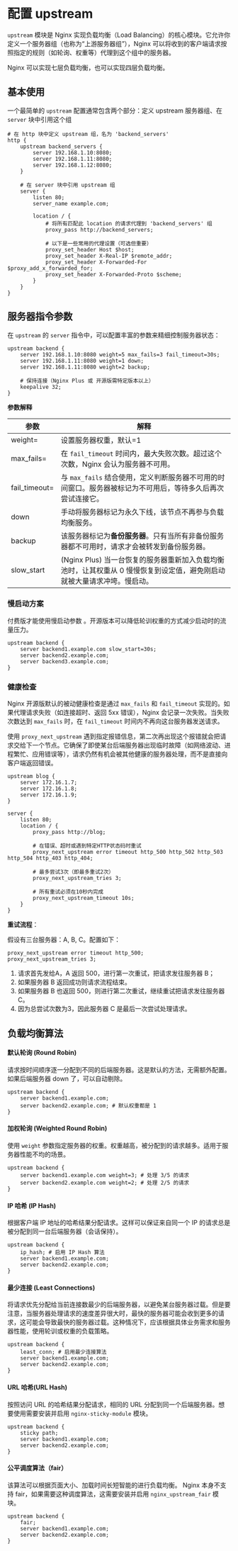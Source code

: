 # 配置 upstream

`upstream` 模块是 Nginx 实现负载均衡（Load Balancing）的核心模块。它允许你定义一个服务器组（也称为“上游服务器组”），Nginx 可以将收到的客户端请求按照指定的规则（如轮询、权重等）代理到这个组中的服务器。

Nginx 可以实现七层负载均衡，也可以实现四层负载均衡。



## 基本使用

一个最简单的 `upstream` 配置通常包含两个部分：定义 upstream 服务器组、在 `server` 块中引用这个组

~~~nginx
# 在 http 块中定义 upstream 组，名为 'backend_servers'
http {
    upstream backend_servers {
        server 192.168.1.10:8080;
        server 192.168.1.11:8080;
        server 192.168.1.12:8080;
    }

    # 在 server 块中引用 upstream 组
    server {
        listen 80;
        server_name example.com;

        location / {
            # 将所有匹配此 location 的请求代理到 'backend_servers' 组
            proxy_pass http://backend_servers;
            
            # 以下是一些常用的代理设置（可选但重要）
            proxy_set_header Host $host;
            proxy_set_header X-Real-IP $remote_addr;
            proxy_set_header X-Forwarded-For $proxy_add_x_forwarded_for;
            proxy_set_header X-Forwarded-Proto $scheme;
        }
    }
}
~~~



## 服务器指令参数

在 `upstream` 的 `server` 指令中，可以配置丰富的参数来精细控制服务器状态：

~~~nginx
upstream backend {
    server 192.168.1.10:8080 weight=5 max_fails=3 fail_timeout=30s;
    server 192.168.1.11:8080 weight=1 down;
    server 192.168.1.11:8080 weight=2 backup;
    
    # 保持连接（Nginx Plus 或 开源版需特定版本以上）
    keepalive 32; 
}
~~~

**参数解释**

| 参数          | 解释                                                         |
| ------------- | ------------------------------------------------------------ |
| weight=       | 设置服务器权重，默认=1                                       |
| max_fails=    | 在 `fail_timeout` 时间内，最大失败次数。超过这个次数，Nginx 会认为服务器不可用。 |
| fail_timeout= | 与 `max_fails` 结合使用，定义判断服务器不可用的时间窗口。服务器被标记为不可用后，等待多久后再次尝试连接它。 |
| down          | 手动将服务器标记为永久下线，该节点不再参与负载均衡服务。     |
| backup        | 该服务器标记为**备份服务器**。只有当所有非备份服务器都不可用时，请求才会被转发到备份服务器。 |
| slow_start    | (Nginx Plus) 当一台恢复的服务器重新加入负载均衡池时，让其权重从 0 慢慢恢复到设定值，避免刚启动就被大量请求冲垮。慢启动。 |



### 慢启动方案

付费版才能使用慢启动参数 。开源版本可以降低轮训权重的方式减少启动时的流量压力。

~~~nginx
upstream backend {
    server backend1.example.com slow_start=30s;
    server backend2.example.com;
    server backend3.example.com;
}
~~~



### 健康检查

Nginx 开源版默认的被动健康检查是通过 `max_fails` 和 `fail_timeout` 实现的。如果代理请求失败（如连接超时、返回 5xx 错误），Nginx 会记录一次失败。当失败次数达到 `max_fails` 时，在 `fail_timeout` 时间内不再向这台服务器发送请求。

使用 `proxy_next_upstream` 遇到指定报错信息，第二次再出现这个报错就会把请求交给下一个节点。它确保了即使某台后端服务器出现临时故障（如网络波动、进程繁忙、应用错误等），请求仍然有机会被其他健康的服务器处理，而不是直接向客户端返回错误。

~~~nginx
upstream blog {
    server 172.16.1.7;
    server 172.16.1.8;
    server 172.16.1.9;
}
 
server {
    listen 80;
    location / {
        proxy_pass http://blog;
    
        # 在错误、超时或遇到特定HTTP状态码时重试
        proxy_next_upstream error timeout http_500 http_502 http_503 http_504 http_403 http_404;
    
        # 最多尝试3次（即最多重试2次）
        proxy_next_upstream_tries 3;
        
        # 所有重试必须在10秒内完成
        proxy_next_upstream_timeout 10s;
    }
}
~~~

**重试流程**：

假设有三台服务器：A, B, C。配置如下：

~~~nginx
proxy_next_upstream error timeout http_500;
proxy_next_upstream_tries 3;
~~~

1. 请求首先发给A，A 返回 500，进行第一次重试，把请求发往服务器 B；
2. 如果服务器 B 返回成功则请求流程结束。
3. 如果服务器 B 也返回 500，则进行第二次重试，继续重试把请求发往服务器 C。
4. 因为总尝试次数为3，因此服务器 C 是最后一次尝试处理请求。





## 负载均衡算法

#### 默认轮询 (Round Robin)

请求按时间顺序逐一分配到不同的后端服务器。这是默认的方法，无需额外配置。如果后端服务器 down 了，可以自动剔除。

~~~nginx
upstream backend {
    server backend1.example.com;
    server backend2.example.com; # 默认权重都是 1
}
~~~

#### 加权轮询 (Weighted Round Robin)

使用 `weight` 参数指定服务器的权重。权重越高，被分配到的请求越多。适用于服务器性能不均的场景。

~~~nginx
upstream backend {
    server backend1.example.com weight=3; # 处理 3/5 的请求
    server backend2.example.com weight=2; # 处理 2/5 的请求
}
~~~

#### IP 哈希 (IP Hash)

根据客户端 IP 地址的哈希结果分配请求。这样可以保证来自同一个 IP 的请求总是被分配到同一台后端服务器（会话保持）。

~~~nginx
upstream backend {
    ip_hash; # 启用 IP Hash 算法
    server backend1.example.com;
    server backend2.example.com;
}
~~~

#### 最少连接 (Least Connections)

将请求优先分配给当前连接数最少的后端服务器，以避免某台服务器过载。但是要注意，当服务器处理请求的速度差异很大时，最快的服务器可能会收到更多的请求，这可能会导致最快的服务器过载。这种情况下，应该根据具体业务需求和服务器性能，使用轮训或权重的负载策略。

~~~nginx
upstream backend {
    least_conn; # 启用最少连接算法
    server backend1.example.com;
    server backend2.example.com;
}
~~~

#### URL 哈希(URL Hash)

按照访问 URL 的哈希结果分配请求，相同的 URL 分配到同一个后端服务器。想要使用需要安装并启用 `nginx-sticky-module` 模块。

~~~nginx
upstream backend {
    sticky path;
    server backend1.example.com;
    server backend2.example.com;
}
~~~

#### 公平调度算法（fair）

该算法可以根据页面大小、加载时间长短智能的进行负载均衡。 Nginx 本身不支持 fair，如果需要这种调度算法，这需要安装并启用 `nginx_upstream_fair` 模块。

~~~nginx
upstream backend {
    fair;
    server backend1.example.com;
    server backend2.example.com;
}
~~~

